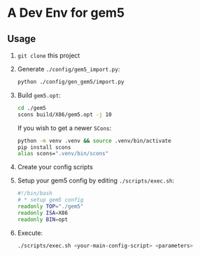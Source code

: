 # A Dev Env for gem5

## Usage

1. `git clone` this project

2. Generate `./config/gem5_import.py`:

   ```bash
   python ./config/gen_gem5/import.py
   ```

3. Build `gem5.opt`:

    ```bash
    cd ./gem5
    scons build/X86/gem5.opt -j 10
    ```

    If you wish to get a newer `SCons`:

    ```bash
    python -m venv .venv && source .venv/bin/activate
    pip install scons
    alias scons=".venv/bin/scons"
    ```

4. Create your config scripts

5. Setup your gem5 config by editing `./scripts/exec.sh`:

    ```bash
    #!/bin/bash
    # * setup gem5 config
    readonly TOP="./gem5"
    readonly ISA=X86
    readonly BIN=opt
    ```

6. Execute:

    ```bash
    ./scripts/exec.sh <your-main-config-script> <parameters>
    ```